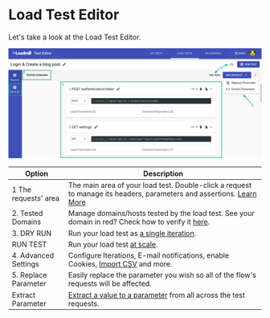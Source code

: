 # Load Test Editor

Let's take a look at the Load Test Editor.

![](<../../.gitbook/assets/Screenshot (2).png>)

| Option               | Description                                                                                                                                                                                    |
| -------------------- | ---------------------------------------------------------------------------------------------------------------------------------------------------------------------------------------------- |
| 1 The requests' area | The main area of your load test. Double-click a request to manage its headers, parameters and assertions. [Learn More](https://docs.loadmill.com/api-testing/test-suite-editor/request-editor) |
| 2. Tested Domains    | Manage domains/hosts tested by the load test. See your domain in red? Check how to verify it [here](https://docs.loadmill.com/load-testing/setup/domain-verification).                         |
| 3. DRY RUN           | Run your load test as [a single iteration](https://docs.loadmill.com/load-testing/getting-started#running-a-trial-test).                                                                       |
|     RUN TEST         | Run your load test [at scale](https://docs.loadmill.com/getting-started/getting-started-1#running-a-load-test-at-scale).                                                                       |
| 4. Advanced Settings | Configure Iterations, E-mail notifications, enable Cookies, [Import CSV](https://docs.loadmill.com/load-testing/working-with-the-test-editor/data-from-csv-files) and more.                    |
| 5. Replace Parameter | Easily replace the parameter you wish so all of the flow's requests will be affected.                                                                                                          |
|    Extract Parameter | [Extract a value to a parameter](https://docs.loadmill.com/load-testing/working-with-the-test-editor/quick-parameter-editing) from all across the test requests.                               |
